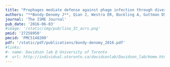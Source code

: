 ```yaml
---
title: "Prophages mediate defense against phage infection through diverse mechanisms"
authors: "**Bondy-Denomy J**, Qian J, Westra ER, Buckling A, Guttman DS, Davidson AR, Maxwell KL."
journal: 'The ISME Journal'
pub_date: '2016-06-03'
#image: '/static/img/pub/lina_IC_acrs.png'
pmid: '27258950'
pmcid: 'PMC5148200'
pdf: '/static/pdf/publications/bondy-denomy_2016.pdf'
#links:
#- name: Davidson lab @ University of Toronto
#  url: http://individual.utoronto.ca/davidsonlab/Davidson_lab/Home.html
---
```

